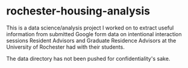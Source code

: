 # rochester-housing-analysis
This is a data science/analysis project I worked on to extract useful information from submitted Google form data on intentional interaction sessions Resident Advisors and Graduate Residence Advisors at the University of Rochester had with their students.

The data directory has not been pushed for confidentiality's sake.
